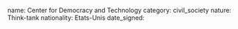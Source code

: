 name: Center for Democracy and Technology 
category: civil_society
nature:  Think-tank
nationality: Etats-Unis
date_signed:
    